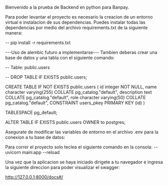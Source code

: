 Bienvenido a la prueba de Backend en python para Banpay.

Para poder levantar el proyecto es necesario la creacion de un entorno virtual e instalacion de sus dependencias.
Puedes instalar todas las dependencias por medio del archivo requirements.txt de la siguiente manera:

 --  pip install -r requirements.txt


 ---Uso de alembic futuro a implementarse---
Tambien deberas crear una base de datos y una tabla con el siguiente comando:

-- Table: public.users

-- DROP TABLE IF EXISTS public.users;

CREATE TABLE IF NOT EXISTS public.users
(
    id integer NOT NULL,
    name character varying(255) COLLATE pg_catalog."default",
    description text COLLATE pg_catalog."default",
    role character varying(50) COLLATE pg_catalog."default",
    CONSTRAINT users_pkey PRIMARY KEY (id)
)

TABLESPACE pg_default;

ALTER TABLE IF EXISTS public.users
    OWNER to postgres;


Asegurate de modificar las variables de entorno en el archivo .env para la conexion a tu base de datos:


Para correr el proyecto solo teclea el siguiente comando en la consola:
--  uvicorn main:app --reload

Una vez que la aplicacion se haya iniciado dirigete a tu navegador e ingresa la siguiente direccion para poder visualizar el swagger:

http://127.0.0.1:8000/docs#/


